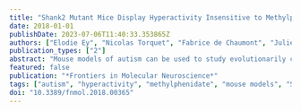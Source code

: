 ```yaml
---
title: "Shank2 Mutant Mice Display Hyperactivity Insensitive to Methylphenidate and Reduced Flexibility in Social Motivation, but Normal Social Recognition"
date: 2018-01-01
publishDate: 2023-07-06T11:40:33.353865Z
authors: ["Elodie Ey", "Nicolas Torquet", "Fabrice de Chaumont", "Julie Lévi-Strauss", "Allain-Thibeault Ferhat", "Anne-Marie Le Sourd", "Tobias M. Boeckers", "Thomas Bourgeron"]
publication_types: ["2"]
abstract: "Mouse models of autism can be used to study evolutionarily conserved mechanisms underlying behavioral abnormalities in social communication and repetitive behaviors. SHANK genes code for synaptic scaffolding proteins at excitatory synapses and mutations in all SHANK genes have been associated with autism. Here, we present three behavioral aspects of the mutant mice deleted for exon 16 in Shank2. First, we treated Shank2 mutant mice with methylphenidate to rescue the hyperactivity. Our failure to do so suggests that the hyperactivity displayed by Shank2 mutant mice is not related to the one displayed by the typical mouse models of hyperactivity, and might be more closely related to manic-like behaviors. Second, by testing the effect of group housing and social isolation on social interest, we highlighted that Shank2 mutant mice lack the typical flexibility to modulate social interest, in comparison with wild-type littermates. Finally, we established a new protocol to test for social recognition in a social context. We used this protocol to show that Shank2 mutant mice were able to discriminate familiar and unknown conspecifics in free interactions. Altogether, these studies shed some light on specific aspects of the behavioral defects displayed by the Shank2 mouse model. Such information could be used to orient therapeutic strategies and to design more specific tests to characterize the complex behavior of mouse models of autism."
featured: false
publication: "*Frontiers in Molecular Neuroscience*"
tags: ["autism", "hyperactivity", "methylphenidate", "mouse models", "Shank2", "social motivation", "social recognition", "ultrasonic vocalization"]
doi: "10.3389/fnmol.2018.00365"
---
```


